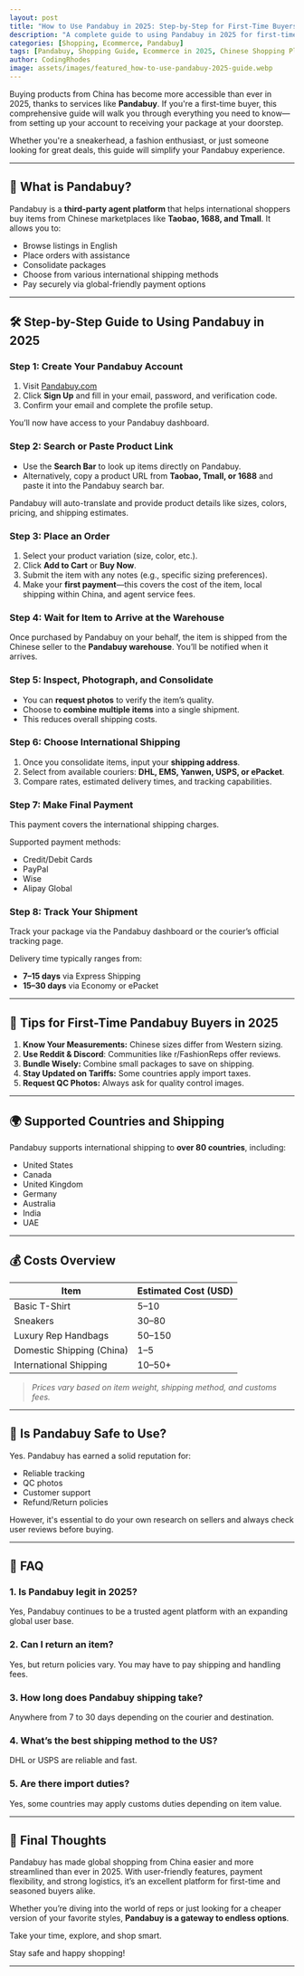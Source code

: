 ```yaml
---
layout: post
title: "How to Use Pandabuy in 2025: Step-by-Step for First-Time Buyers"
description: "A complete guide to using Pandabuy in 2025 for first-time buyers. Learn how to register, order, pay, and ship smoothly."
categories: [Shopping, Ecommerce, Pandabuy]
tags: [Pandabuy, Shopping Guide, Ecommerce in 2025, Chinese Shopping Platforms]
author: CodingRhodes
image: assets/images/featured_how-to-use-pandabuy-2025-guide.webp
---
```


Buying products from China has become more accessible than ever in 2025, thanks to services like **Pandabuy**. If you're a first-time buyer, this comprehensive guide will walk you through everything you need to know—from setting up your account to receiving your package at your doorstep.

Whether you're a sneakerhead, a fashion enthusiast, or just someone looking for great deals, this guide will simplify your Pandabuy experience.

---

## 🧭 What is Pandabuy?

Pandabuy is a **third-party agent platform** that helps international shoppers buy items from Chinese marketplaces like **Taobao, 1688, and Tmall**. It allows you to:

- Browse listings in English
- Place orders with assistance
- Consolidate packages
- Choose from various international shipping methods
- Pay securely via global-friendly payment options

---

## 🛠️ Step-by-Step Guide to Using Pandabuy in 2025

### Step 1: Create Your Pandabuy Account

1. Visit [Pandabuy.com](https://www.pandabuy.com)
2. Click **Sign Up** and fill in your email, password, and verification code.
3. Confirm your email and complete the profile setup.

You’ll now have access to your Pandabuy dashboard.

### Step 2: Search or Paste Product Link

- Use the **Search Bar** to look up items directly on Pandabuy.
- Alternatively, copy a product URL from **Taobao, Tmall, or 1688** and paste it into the Pandabuy search bar.

Pandabuy will auto-translate and provide product details like sizes, colors, pricing, and shipping estimates.

### Step 3: Place an Order

1. Select your product variation (size, color, etc.).
2. Click **Add to Cart** or **Buy Now**.
3. Submit the item with any notes (e.g., specific sizing preferences).
4. Make your **first payment**—this covers the cost of the item, local shipping within China, and agent service fees.

### Step 4: Wait for Item to Arrive at the Warehouse

Once purchased by Pandabuy on your behalf, the item is shipped from the Chinese seller to the **Pandabuy warehouse**. You’ll be notified when it arrives.

### Step 5: Inspect, Photograph, and Consolidate

- You can **request photos** to verify the item’s quality.
- Choose to **combine multiple items** into a single shipment.
- This reduces overall shipping costs.

### Step 6: Choose International Shipping

1. Once you consolidate items, input your **shipping address**.
2. Select from available couriers: **DHL, EMS, Yanwen, USPS, or ePacket**.
3. Compare rates, estimated delivery times, and tracking capabilities.

### Step 7: Make Final Payment

This payment covers the international shipping charges.

Supported payment methods:
- Credit/Debit Cards
- PayPal
- Wise
- Alipay Global

### Step 8: Track Your Shipment

Track your package via the Pandabuy dashboard or the courier’s official tracking page.

Delivery time typically ranges from:
- **7–15 days** via Express Shipping
- **15–30 days** via Economy or ePacket

---

## 🎁 Tips for First-Time Pandabuy Buyers in 2025

1. **Know Your Measurements:** Chinese sizes differ from Western sizing.
2. **Use Reddit & Discord**: Communities like r/FashionReps offer reviews.
3. **Bundle Wisely:** Combine small packages to save on shipping.
4. **Stay Updated on Tariffs:** Some countries apply import taxes.
5. **Request QC Photos:** Always ask for quality control images.

---

## 🌍 Supported Countries and Shipping

Pandabuy supports international shipping to **over 80 countries**, including:
- United States
- Canada
- United Kingdom
- Germany
- Australia
- India
- UAE

---

## 💰 Costs Overview

| Item | Estimated Cost (USD) |
|------|----------------------|
| Basic T-Shirt | $5–$10 |
| Sneakers | $30–$80 |
| Luxury Rep Handbags | $50–$150 |
| Domestic Shipping (China) | $1–$5 |
| International Shipping | $10–$50+ |

> *Prices vary based on item weight, shipping method, and customs fees.*

---

## 🧾 Is Pandabuy Safe to Use?

Yes. Pandabuy has earned a solid reputation for:
- Reliable tracking
- QC photos
- Customer support
- Refund/Return policies

However, it's essential to do your own research on sellers and always check user reviews before buying.

---

## 🧠 FAQ

### 1. Is Pandabuy legit in 2025?
Yes, Pandabuy continues to be a trusted agent platform with an expanding global user base.

### 2. Can I return an item?
Yes, but return policies vary. You may have to pay shipping and handling fees.

### 3. How long does Pandabuy shipping take?
Anywhere from 7 to 30 days depending on the courier and destination.

### 4. What’s the best shipping method to the US?
DHL or USPS are reliable and fast.

### 5. Are there import duties?
Yes, some countries may apply customs duties depending on item value.

---

## 🏁 Final Thoughts

Pandabuy has made global shopping from China easier and more streamlined than ever in 2025. With user-friendly features, payment flexibility, and strong logistics, it’s an excellent platform for first-time and seasoned buyers alike.

Whether you’re diving into the world of reps or just looking for a cheaper version of your favorite styles, **Pandabuy is a gateway to endless options**.

Take your time, explore, and shop smart.

Stay safe and happy shopping!

---
